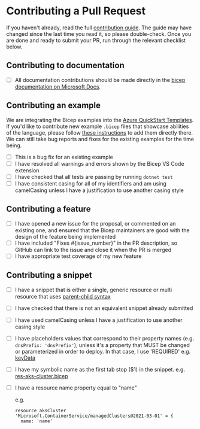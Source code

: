 # Contributing a Pull Request

If you haven't already, read the full [contribution guide](../CONTRIBUTING.md). The guide may have changed since the last time you read it, so please double-check. Once you are done and ready to submit your PR, run through the relevant checklist below.

## Contributing to documentation

* [ ] All documentation contributions should be made directly in the [bicep documentation on Microsoft Docs](https://docs.microsoft.com/azure/azure-resource-manager/bicep/).

## Contributing an example

We are integrating the Bicep examples into the [Azure QuickStart Templates](https://github.com/Azure/azure-quickstart-templates/blob/master/1-CONTRIBUTION-GUIDE/README.md).  If you'd like to contribute new example `.bicep` files that showcase abilities of the language, please follow [these instructions](https://github.com/Azure/azure-quickstart-templates/blob/master/1-CONTRIBUTION-GUIDE/README.md) to add them directly there.  We can still take bug reports and fixes for the existing examples for the time being.

* [ ] This is a bug fix for an existing example
* [ ] I have resolved all warnings and errors shown by the Bicep VS Code extension
* [ ] I have checked that all tests are passing by running `dotnet test`
* [ ] I have consistent casing for all of my identifiers and am using camelCasing unless I have a justification to use another casing style

## Contributing a feature

* [ ] I have opened a new issue for the proposal, or commented on an existing one, and ensured that the Bicep maintainers are good with the design of the feature being implemented
* [ ] I have included "Fixes #{issue_number}" in the PR description, so GitHub can link to the issue and close it when the PR is merged
* [ ] I have appropriate test coverage of my new feature

## Contributing a snippet

* [ ] I have a snippet that is either a single, generic resource or multi resource that uses [parent-child syntax](https://docs.microsoft.com/azure/azure-resource-manager/bicep/child-resource-name-type)
* [ ] I have checked that there is not an equivalent snippet already submitted
* [ ] I have used camelCasing unless I have a justification to use another casing style
* [ ] I have placeholders values that correspond to their property names (e.g. `dnsPrefix: 'dnsPrefix'`), unless it's a property that MUST be changed or parameterized in order to deploy. In that case, I use 'REQUIRED' e.g. [keyData](./src/Bicep.LangServer/Snippets/Templates/res-aks-cluster.bicep#L26)
* [ ] I have my symbolic name as the first tab stop ($1) in the snippet. e.g. [res-aks-cluster.bicep](./src/Bicep.LangServer/Snippets/Templates/res-aks-cluster.bicep)
* [ ] I have a resource name property equal to "name"

  e.g.

  ```bicep
  resource aksCluster 'Microsoft.ContainerService/managedClusters@2021-03-01' = {
    name: 'name'
  ```
